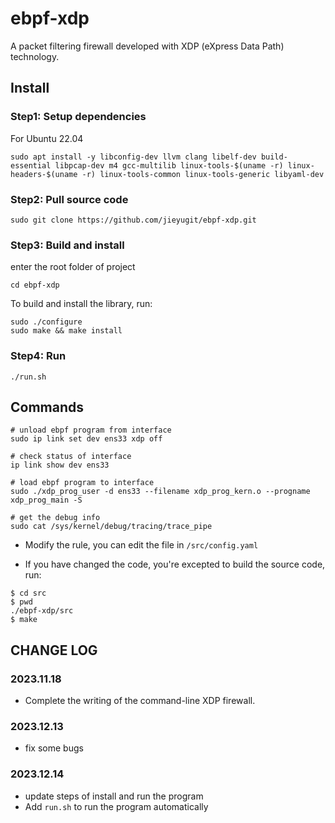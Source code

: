 # ebpf-xdp

A packet filtering firewall developed with XDP (eXpress Data Path) technology.


## Install

### Step1: Setup dependencies

For Ubuntu 22.04

```
sudo apt install -y libconfig-dev llvm clang libelf-dev build-essential libpcap-dev m4 gcc-multilib linux-tools-$(uname -r) linux-headers-$(uname -r) linux-tools-common linux-tools-generic libyaml-dev
```



### Step2: Pull source code

```
sudo git clone https://github.com/jieyugit/ebpf-xdp.git
```



### Step3: Build and install

enter the root folder of project

```
cd ebpf-xdp
```

To build and install the library, run:

```
sudo ./configure
sudo make && make install
```



### Step4: Run

```shell
./run.sh
```




## Commands
```
# unload ebpf program from interface
sudo ip link set dev ens33 xdp off

# check status of interface
ip link show dev ens33

# load ebpf program to interface
sudo ./xdp_prog_user -d ens33 --filename xdp_prog_kern.o --progname xdp_prog_main -S

# get the debug info
sudo cat /sys/kernel/debug/tracing/trace_pipe
```



- Modify the rule, you can edit the file in `/src/config.yaml`



- If you have changed the code, you're excepted to build the source code, run:

```
$ cd src
$ pwd
./ebpf-xdp/src
$ make
```



## CHANGE LOG
### 2023.11.18

- Complete the writing of the command-line XDP firewall.

### 2023.12.13 

- fix some bugs

### 2023.12.14 

- update steps of install and run the program
- Add `run.sh` to run the program automatically


